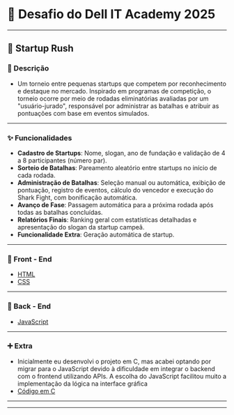 # 📝 Desafio do Dell IT Academy 2025
---
## 🏁 Startup Rush
### 📄 Descrição
- Um torneio entre pequenas startups que competem por reconhecimento e destaque no mercado. Inspirado em programas de competição, o torneio ocorre por meio de rodadas eliminatórias avaliadas por um "usuário-jurado", responsável por administrar as batalhas e atribuir as pontuações com base em eventos simulados.
---

### ✨ Funcionalidades
- **Cadastro de Startups**: Nome, slogan, ano de fundação e validação de 4 a 8 participantes (número par).
- **Sorteio de Batalhas**: Pareamento aleatório entre startups no início de cada rodada.
- **Administração de Batalhas**: Seleção manual ou automática, exibição de pontuação, registro de eventos, cálculo do vencedor e execução do Shark Fight, com bonificação automática.
- **Avanço de Fase**: Passagem automática para a próxima rodada após todas as batalhas concluídas.
- **Relatórios Finais**: Ranking geral com estatísticas detalhadas e apresentação do slogan da startup campeã.
- **Funcionalidade Extra**: Geração automática de startup.
---

### 🎨 Front - End
- [HTML](/src/site/startuprush/) 
- [CSS](/src/css/)
---

### 🧩 Back - End
- [JavaScript](/src/site/startuprush/startuprush.js/)
---

### ➕ Extra
- Inicialmente eu desenvolvi o projeto em C, mas acabei optando por migrar para o 
JavaScript devido à dificuldade em integrar o backend com o frontend utilizando APIs. A 
escolha do JavaScript facilitou muito a implementação da lógica na interface gráfica
- [Código em C](/src/c/startuprush.c/)
---

---
